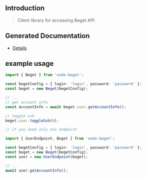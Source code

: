 ## Introduction

> Client library for accessing Beget API

## Generated Documentation

-   [Details](./docs/globals.md)

## example usage

```ts
import { Beget } from 'node-beget';

const begetConfig = { login: 'login', password: 'password' };
const beget = new Beget(begetConfig);

// ...
// get account info
const accountInfo = await beget.user.getAccountInfo();

// toggle ssh
beget.user.toggleSsh(0);
```

```ts
// if you need only one endpoint

import { UserEndpoint, Beget } from 'node-beget';

const begetConfig = { login: 'login', password: 'password' };
const beget = new Beget(begetConfig);
const user = new UserEndpoint(beget);

// ...
await user.getAccountInfo();
```
